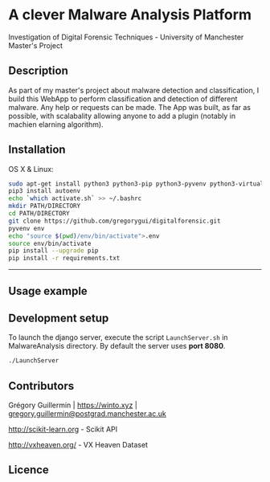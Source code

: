 # A clever Malware Analysis Platform
Investigation of Digital Forensic Techniques - University of Manchester Master's Project

## Description

As part of my master's project about malware detection and classification, I build this WebApp to perform classification and detection of different malware.
Any help or requests can be made. The App was built, as far as possible, with scalabality allowing anyone to add a plugin (notably in machien elarning algorithm).

## Installation

OS X & Linux:

```sh
sudo apt-get install python3 python3-pip python3-pyvenv python3-virtualenv mongodb libffi-dev libssl-dev libxml2-dev libxslt1-dev libjpeg-dev tcpdump virtualbox virtualbox-ext-pack volatility libcap2-bin
pip3 install autoenv
echo `which activate.sh` >> ~/.bashrc
mkdir PATH/DIRECTORY
cd PATH/DIRECTORY
git clone https://github.com/gregorygui/digitalforensic.git
pyvenv env
echo "source $(pwd)/env/bin/activate">.env
source env/bin/activate
pip install --upgrade pip
pip install -r requirements.txt
```

***

## Usage example

## Development setup

To launch the django server, execute the script ```LaunchServer.sh``` in MalwareAnalysis directory. By default the server uses **port 8080**.
```sh
./LaunchServer
```

## Contributors

Grégory Guillermin | https://winto.xyz | gregory.guillermin@postgrad.manchester.ac.uk

http://scikit-learn.org - Scikit API

http://vxheaven.org/ - VX Heaven Dataset

## Licence